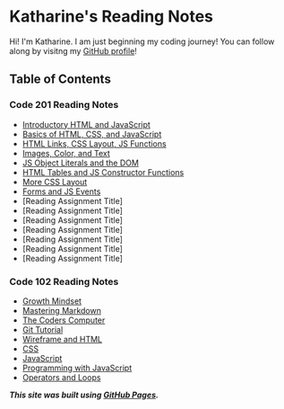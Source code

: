 # Katharine's Reading Notes

Hi! I'm Katharine. I am just beginning my coding journey! You can follow along by visitng my [GitHub profile](https://github.com/kath-a-rine)!

## Table of Contents

### Code 201 Reading Notes

* [Introductory HTML and JavaScript](201/class-01.mdclass-01.md)
* [Basics of HTML, CSS, and JavaScript](/201/class-02.md)
* [HTML Links, CSS Layout, JS Functions](201/class-04.md)
* [Images, Color, and Text](201/class-05.md)
* [JS Object Literals and the DOM](201/class-06.md)
* [HTML Tables and JS Constructor Functions](201/class-07.md)
* [More CSS Layout](201/class-08.md)
* [Forms and JS Events](201/class-09.md)
* [Reading Assignment Title]
* [Reading Assignment Title]
* [Reading Assignment Title]
* [Reading Assignment Title]
* [Reading Assignment Title]
* [Reading Assignment Title]
* [Reading Assignment Title]

### Code 102 Reading Notes

* [Growth Mindset](read-01b.md)
* [Mastering Markdown](read-01.md)
* [The Coders Computer](read-02.md)
* [Git Tutorial](read-03.md)
* [Wireframe and HTML](read-04.md)
* [CSS](read-05.md)
* [JavaScript](read-06.md)
* [Programming with JavaScript](read-07.md)
* [Operators and Loops](read-08.md)

***This site was built using [GitHub Pages](https://pages.github.com/).***

